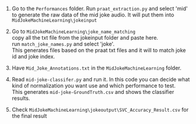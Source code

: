 1. Go to the `Performances` folder. Run `praat_extraction.py` and select 'mid' to generate the raw data of the mid joke audio. It will put them into `MidJokeMachineLearning\jokeinput`

2. Go to `MidJokeMachineLearning\joke_name_matching`\
copy all the txt file from the jokeinput folder and paste here.\
run `match_joke_names.py` and select 'joke'.\
This generates files based on the praat txt files and it will to match joke id and joke index.

3. Have `Mid_Joke_Annotations.txt` in the `MidJokeMachineLearning` folder.

4. Read `mid-joke-classifer.py` and run it. In this code you can decide what kind of normalization you want use and which performance to test.\
This generates `mid-joke-GroundTruth.csv` and shows the classifier results.

5. Check `MidJokeMachineLearning\jokeoutput\SVC_Accuracy_Result.csv` for the final result

